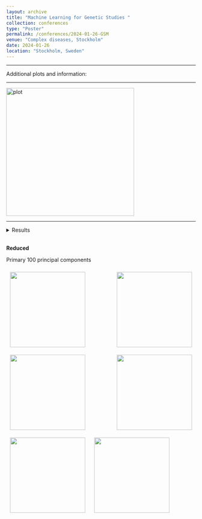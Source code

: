 ```yaml
---
layout: archive
title: "Machine Learning for Genetic Studies "
collection: conferences
type: "Poster"
permalink: /conferences/2024-01-26-GSM
venue: "Complex diseases, Stockholm"
date: 2024-01-26
location: "Stockholm, Sweden"
---
```

<style> body {text-align: justify} </style> <!-- Justify text. -->

-------

Additional plots and information:

-------

<img class="wp-image-817" style="width:340px;" src="/perinatallab/images/conference/image.png" alt="plot" class="inline"/>

---------
<details>
  <summary>Results</summary>
---------

## <span style="font-variant:small-caps;"><span style="color:$green">**Subsets**</span></span>

---------

**Selected** <br>
100 top features selected by f-ANOVA <br>
<html>
<head>
<style>
figure {
    border: 1px #cccccc solid;
    padding: 4px;
    margin: auto;
}
figcaption {
    background-color: "$green";
    color: white;
    font-style: italic;
    padding: 2px;
    text-align: center;
}
</style>
</head>
<body>
<figure style="width: 45%; display: inline-block;">
<img src="/perinatallab/images/conference/image.png"
    style="width:100%">
<figcaption>
100 top features selected by f-ANOVA
</figcaption>

</figure>
<figure style="width: 45%; display: inline-block;">
<img src="/perinatallab/images/conference/image.png"
    style="width:100%">
<figcaption>
100 top PCA
</figcaption>
</figure>
<figure style="width: 45%; display: inline-block;">
<img src="/perinatallab/images/conference/image.png"
    style="width:100%">
<figcaption>
SNP's with p-value < 5e⁻8
</figcaption>
</figure>
<figure style="width: 45%; display: inline-block;">
<img src="/perinatallab/images/conference/image.png"
    style="width:100%">
<figcaption>
Top 5 SNPs with lowest p-value
</figcaption>
</figure>

<img src="/perinatallab/images/conference/image.png"
    width="200"
    hspace="10"
    vspace="10">
<img src="/perinatallab/images/conference/image.png"
    width="200"
    hspace="10"
    vspace="10">
</body>
</html>
---------
</details> <br>

**Reduced** <br>

Primary 100 principal components <br>

<img src="/perinatallab/images/conference/image.png"
    width="200"
    hspace="10"
    vspace="10">
<img src="/perinatallab/images/conference/image.png"
    width="200"
    hspace="10"
    vspace="10">
<img src="/perinatallab/images/conference/image.png"
    width="200"
    hspace="10"
    vspace="10">
<img src="/perinatallab/images/conference/image.png"
    width="200"
    hspace="10"
    vspace="10">
<img src="/perinatallab/images/conference/image.png"
    width="200"
    hspace="10"
    vspace="10">
<img src="/perinatallab/images/conference/image.png"
    width="200"
    hspace="10"
    vspace="10">

